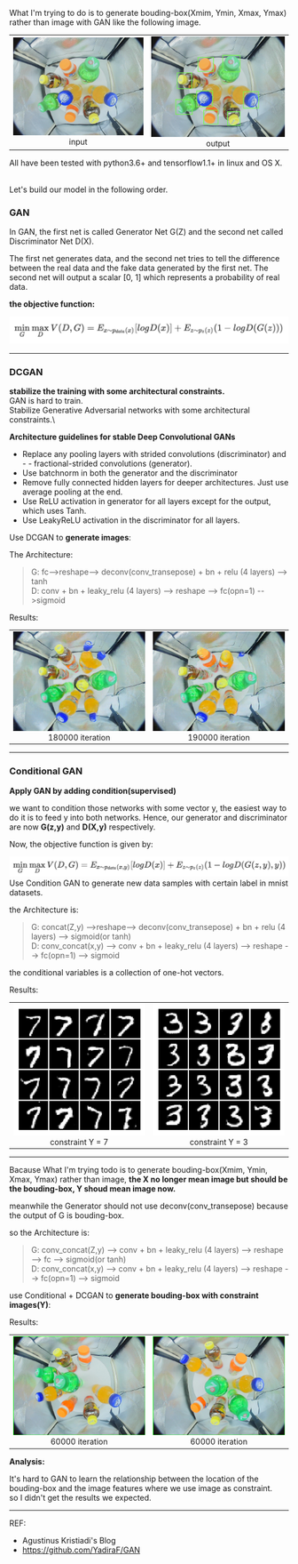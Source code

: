 <script type="text/javascript" async src="https://cdn.mathjax.org/mathjax/latest/MathJax.js?config=TeX-MML-AM_CHTML"> </script>
What I'm  trying to do is to generate bouding-box(Xmim, Ymin, Xmax, Ymax) rather than image with GAN like the following image.

<table><tr>
<td><img src=assets/markdown-img-paste-2018103014241306.png border=0><div align="center">input</div> </td>
<td><img src=assets/markdown-img-paste-20181030142502881.png border=0><div align="center">output</div></td>
</tr></table>
All have been tested with python3.6+ and tensorflow1.1+ in linux and OS X.

\
Let's build our model in the following order.
### GAN
In GAN, the first net is called Generator Net
G(Z) and the second net called Discriminator Net D(X).

The first net generates data, and the second net tries to tell the difference between the real data and the fake data generated by the first net. The second net will output a scalar [0, 1] which represents a probability of real data.

**the objective function:**
<!--
 $$\min \limits_G \max \limits_D V(D,G) = E_{x \sim p_{data}(x)}[logD(x)] + E_{z \sim p_{z}(z)}(1-logD(G(z)))$$
-->
![](assets/markdown-img-paste-20181030155141159.png)

***************
### DCGAN
**stabilize the training with some architectural constraints.**\
GAN is hard to train.\
Stabilize Generative Adversarial networks with some architectural constraints.\

**Architecture guidelines for stable Deep Convolutional GANs**

- Replace any pooling layers with strided convolutions (discriminator) and - - fractional-strided convolutions (generator).
- Use batchnorm in both the generator and the discriminator
- Remove fully connected hidden layers for deeper architectures. Just use average pooling at the end.
- Use ReLU activation in generator for all layers except for the output, which uses Tanh.
- Use LeakyReLU activation in the discriminator for all layers.


Use DCGAN to **generate images**:

The Architecture:
>G: fc-->reshape--> deconv(conv_transepose) + bn + relu (4 layers) --> tanh\
>D: conv + bn + leaky_relu (4 layers) --> reshape --> fc(opn=1) -->sigmoid

Results:
<table><tr>
<td><img src=assets/180000.png border=0><div align="center">180000 iteration</div> </td>
<td><img src=assets/189200.png border=0><div align="center">190000 iteration</div></td>
</tr></table>

***************
### Conditional GAN
**Apply GAN by adding condition(supervised)**

we want to condition those networks with some vector
y, the easiest way to do it is to feed
y into both networks. Hence, our generator and discriminator are now
**G(z,y)** and
**D(X,y)** respectively.

Now, the objective function is given by:
<!--
$$\min \limits_G \max \limits_D V(D,G) = E_{x \sim p_{data}(x,y)}[logD(x)] + E_{z \sim p_{z}(z)}(1-logD(G(z,y),y))$$
-->

![](assets/markdown-img-paste-20181030155212481.png)
Use Condition GAN to generate new data samples with certain label
in mnist datasets.

the Architecture is:

>G: concat(Z,y) -->reshape--> deconv(conv_transepose) + bn + relu (4 layers) --> sigmoid(or tanh)\
>D: conv_concat(x,y) --> conv + bn + leaky_relu (4 layers) --> reshape --> fc(opn=1) --> sigmoid

the conditional variables is a collection of one-hot vectors.

Results:
<table><tr>
<td><img src=assets/250.png border=0><div align="center">constraint Y = 7 </div> </td>
<td><img src=assets/277.png border=0><div align="center">constraint Y = 3 </div></td>
</tr></table>

***************

Bacause What I'm  trying todo is to generate bouding-box(Xmim, Ymin, Xmax, Ymax) rather than image,  **the X no longer mean image but should be the bouding-box, Y shoud mean image now.**

meanwhile the Generator should not use deconv(conv_transepose) because the output of G is bouding-box.

so the Architecture is:
>G: conv_concat(Z,y) --> conv + bn + leaky_relu (4 layers)  --> reshape --> fc --> sigmoid(or tanh)\
>D: conv_concat(x,y) --> conv + bn + leaky_relu (4 layers) --> reshape --> fc(opn=1) --> sigmoid

use Conditional + DCGAN to **generate bouding-box with constraint images(Y)**:

Results:
<table><tr>
<td><img src=assets/0_60000.png border=0><div align="center">60000 iteration</div> </td>
<td><img src=assets/1_60000.png border=0><div align="center">60000 iteration</div></td>
</tr></table>

**Analysis:**

It's hard to GAN to learn the relationship between the location of the bouding-box and the image features where we use image as constraint. \
so I didn't get the results we expected.
***************
REF:
- Agustinus Kristiadi's Blog
- https://github.com/YadiraF/GAN
